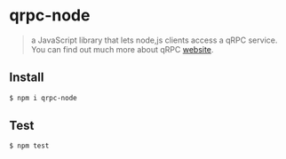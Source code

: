qrpc-node
==========================================

>  a JavaScript library that lets node,js clients access a qRPC service. You can find out much more about qRPC
[website](https://github.com/zhiqiangxu/qrpc).


Install
-------------

```sh
$ npm i qrpc-node
```

Test
-------------

```sh
$ npm test
```
